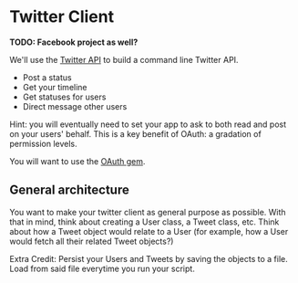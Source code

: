 # Twitter Client

**TODO: Facebook project as well?**

We'll use the [Twitter API][api-docs] to build a command line Twitter
API.

* Post a status
* Get your timeline
* Get statuses for users
* Direct message other users

Hint: you will eventually need to set your app to ask to both read and
post on your users' behalf. This is a key benefit of OAuth: a
gradation of permission levels.

You will want to use the [OAuth gem][oauth-github].

## General architecture

You want to make your twitter client as general purpose as possible.
With that in mind, think about creating a User class, a Tweet class,
etc. Think about how a Tweet object would relate to a User (for
example, how a User would fetch all their related Tweet objects?)

Extra Credit:
Persist your Users and Tweets by saving the objects to a file. Load
from said file everytime you run your script.

[api-docs]: https://dev.twitter.com/docs/api/1.1
[oauth-github]: https://github.com/oauth/oauth-ruby
